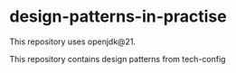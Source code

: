 # design-patterns-in-practise

This repository uses openjdk@21.

This repository contains design patterns from tech-config
